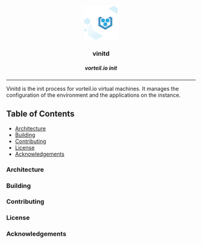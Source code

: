 <br />
<p align="center">
  <a href="https://github.com/vorteil/vinitd">
    <img src="assets/images/vlogo.png" alt="vinitd">
  </a>
  <h3 align="center">vinitd</h3>
  <h5 align="center">vorteil.io init</h5>
</p>
<hr/>

Vinitd is the init process for vorteil.io virtual machines. It manages the configuration of the environment and the applications on the instance.

## Table of Contents

* [Architecture](#architecture)
* [Building](#building)
* [Contributing](#contributing)
* [License](#license)
* [Acknowledgements](#acknowledgements)

### Architecture

### Building

### Contributing

### License

### Acknowledgements
